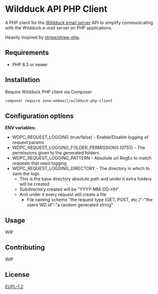 # Wildduck API PHP Client

A PHP client for the [Wildduck email server](https://github.com/nodemailer/wildduck)
API to simplify communicating with the Wildduck e-mail server on PHP applications.

Heavily inspired by [stripe/stripe-php](https://github.com/stripe/stripe-php).

## Requirements

* PHP 8.3 or newer

## Installation

Require Wildduck PHP client via Composer
```bash
composer require zone-webmail/wildduck-php-client
```


## Configuration options

**ENV variables:**
- WDPC_REQUEST_LOGGING (true/false) - Enable/Disable logging of request params
- WDPC_REQUEST_LOGGING_FOLDER_PERMISSIONS (0755) - The permissions given to the generated folders
- WDPC_REQUEST_LOGGING_PATTERN - Absolute url RegEx to match requests that need logging
- WDPC_REQUEST_LOGGING_DIRECTORY - The directory in which to save the logs.
  - This is the base directory absolute path and under it extra folders will be created
  - Subdirectory created will be "YYYY-MM-DD-HH"
  - And under it every request will create a file
    - File naming scheme "the request type (GET, POST, etc.)"-"the users WD id"-"a random generated string"

## Usage
WIP

## Contributing
WIP

## License
[EUPL-1.2](https://github.com/zone-eu/zone-wildduck-php-client/blob/master/LICENCE)

